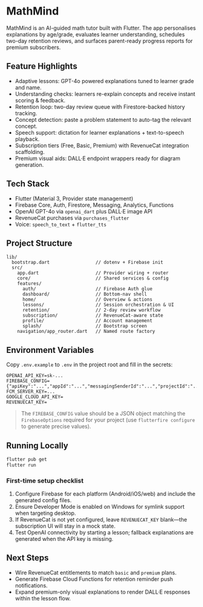 # MathMind

MathMind is an AI-guided math tutor built with Flutter. The app personalises explanations by age/grade, evaluates learner understanding, schedules two-day retention reviews, and surfaces parent-ready progress reports for premium subscribers.

## Feature Highlights

- Adaptive lessons: GPT-4o powered explanations tuned to learner grade and name.
- Understanding checks: learners re-explain concepts and receive instant scoring & feedback.
- Retention loop: two-day review queue with Firestore-backed history tracking.
- Concept detection: paste a problem statement to auto-tag the relevant concept.
- Speech support: dictation for learner explanations + text-to-speech playback.
- Subscription tiers (Free, Basic, Premium) with RevenueCat integration scaffolding.
- Premium visual aids: DALL·E endpoint wrappers ready for diagram generation.

## Tech Stack

- Flutter (Material 3, Provider state management)
- Firebase Core, Auth, Firestore, Messaging, Analytics, Functions
- OpenAI GPT-4o via `openai_dart` plus DALL·E image API
- RevenueCat purchases via `purchases_flutter`
- Voice: `speech_to_text` + `flutter_tts`

## Project Structure

```
lib/
  bootstrap.dart                 // dotenv + Firebase init
  src/
    app.dart                     // Provider wiring + router
    core/                        // Shared services & config
    features/
      auth/                      // Firebase Auth glue
      dashboard/                 // Bottom-nav shell
      home/                      // Overview & actions
      lessons/                   // Session orchestration & UI
      retention/                 // 2-day review workflow
      subscription/              // RevenueCat-aware state
      profile/                   // Account management
      splash/                    // Bootstrap screen
    navigation/app_router.dart   // Named route factory
```

## Environment Variables

Copy `.env.example` to `.env` in the project root and fill in the secrets:

```
OPENAI_API_KEY=sk-...
FIREBASE_CONFIG={"apiKey":"...","appId":"...","messagingSenderId":"...","projectId":"...","storageBucket":"..."}
FCM_SERVER_KEY=...
GOOGLE_CLOUD_API_KEY=
REVENUECAT_KEY=
```

> The `FIREBASE_CONFIG` value should be a JSON object matching the `FirebaseOptions` required for your project (use `flutterfire configure` to generate precise values).

## Running Locally

```bash
flutter pub get
flutter run
```

### First-time setup checklist

1. Configure Firebase for each platform (Android/iOS/web) and include the generated config files.
2. Ensure Developer Mode is enabled on Windows for symlink support when targeting desktop.
3. If RevenueCat is not yet configured, leave `REVENUECAT_KEY` blank—the subscription UI will stay in a mock state.
4. Test OpenAI connectivity by starting a lesson; fallback explanations are generated when the API key is missing.

## Next Steps

- Wire RevenueCat entitlements to match `basic` and `premium` plans.
- Generate Firebase Cloud Functions for retention reminder push notifications.
- Expand premium-only visual explanations to render DALL·E responses within the lesson flow.
